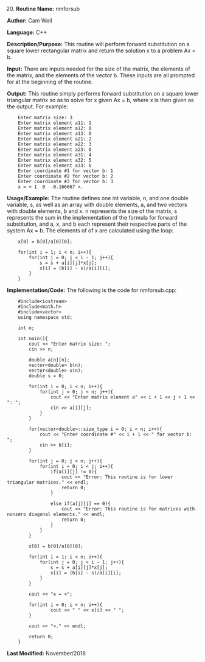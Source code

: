 20. **Routine Name:**           nmforsub

   **Author:** Cam Weil

   **Language:** C++

   **Description/Purpose:** This routine will perform forward substitution on a square lower rectangular matrix and return the solution x to a problem Ax = b.
   
   **Input:** There are inputs needed for the size of the matrix, the elements of the matrix, and the elements of the vector b. These inputs are all prompted for at the beginning of the routine.

   **Output:** This routine simply performs forward substitution on a square lower triangular matrix so as to solve for x given Ax = b, where x is then given as the output. For example:
        
        Enter matrix size: 3
        Enter matrix element a11: 1
        Enter matrix element a12: 0
        Enter matrix element a13: 0
        Enter matrix element a21: 2
        Enter matrix element a22: 3
        Enter matrix element a23: 0
        Enter matrix element a31: 4
        Enter matrix element a32: 5
        Enter matrix element a33: 6
        Enter coordinate #1 for vector b: 1
        Enter coordinate #2 for vector b: 2
        Enter coordinate #3 for vector b: 3
        x = < 1  0  -0.166667 >.

   **Usage/Example:** The routine defines one int variable, n, and one double variable, s, as well as an array with double elements, a, and two vectors with double elements, b and x. n represents the size of the matrix, s represents the sum in the implementation of the formula for forward substitution, and a, x, and b each represent their respective parts of the system Ax = b. The elements of of x are calculated using the loop:
   
        x[0] = b[0]/a[0][0];
    
        for(int i = 1; i < n; i++){
            for(int j = 0; j < i - 1; j++){
                s = s + a[i][j]*x[j];
                x[i] = (b[i] - s)/a[i][i];
            }
        }

   **Implementation/Code:** The following is the code for nmforsub.cpp:

        #include<iostream>
        #include<math.h>
        #include<vector>
        using namespace std;

        int n;

        int main(){
            cout << "Enter matrix size: ";
            cin >> n;

            double a[n][n];
            vector<double> b(n);
            vector<double> x(n);
            double s = 0;

            for(int i = 0; i < n; i++){
                for(int j = 0; j < n; j++){
                    cout << "Enter matrix element a" << i + 1 << j + 1 << ": ";
                    cin >> a[i][j];
                }
            }

            for(vector<double>::size_type i = 0; i < n; i++){
                cout << "Enter coordinate #" << i + 1 << " for vector b: ";
                cin >> b[i];
            }

            for(int j = 0; j < n; j++){
                for(int i = 0; i < j; i++){
                    if(a[i][j] != 0){
                        cout << "Error: This routine is for lower triangular matrices." << endl;
                        return 0;
                    }

                    else if(a[j][j] == 0){
                        cout << "Error: This routine is for matrices with nonzero diagonal elements." << endl;
                        return 0;
                    }
                }
            }

            x[0] = b[0]/a[0][0];

            for(int i = 1; i < n; i++){
                for(int j = 0; j < i - 1; j++){
                    s = s + a[i][j]*x[j];
                    x[i] = (b[i] - s)/a[i][i];
                }
            }

            cout << "x = <";

            for(int i = 0; i < n; i++){
                    cout << " " << x[i] << " ";
            }

            cout << ">." << endl;

            return 0;
        }

   **Last Modified:** November/2018
